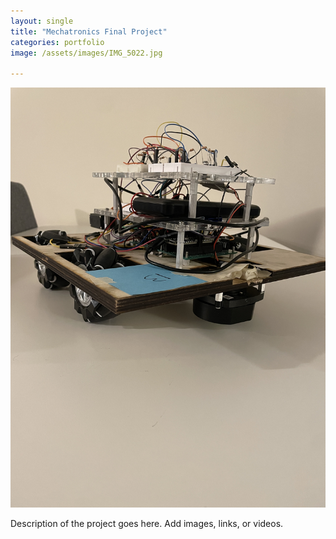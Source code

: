 ```yaml
---
layout: single
title: "Mechatronics Final Project"
categories: portfolio
image: /assets/images/IMG_5022.jpg

---
```

![My Image](/assets/images/IMG_5022.jpg)

Description of the project goes here. Add images, links, or videos.
